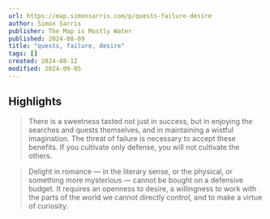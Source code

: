 ```yaml
---
url: https://map.simonsarris.com/p/quests-failure-desire
author: Simon Sarris
publisher: The Map is Mostly Water
published: 2024-08-09
title: "quests, failure, desire"
tags: []
created: 2024-08-12
modified: 2024-09-05
---
```


## Highlights

> There is a sweetness tasted not just in success, but in enjoying the searches and quests themselves, and in maintaining a wistful imagination. The threat of failure is necessary to accept these benefits. If you cultivate only defense, you will not cultivate the others.

> Delight in romance — in the literary sense, or the physical, or something more mysterious — cannot be bought on a defensive budget. It requires an openness to desire, a willingness to work with the parts of the world we cannot directly control, and to make a virtue of curiosity.

